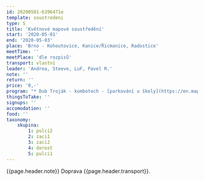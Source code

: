 ```yaml
---
id: 20200501-6396471e
template: soustredeni
type: S
title: 'Květnové mapové soustředění'
start: '2020-05-01'
end: '2020-05-03'
place: 'Brno - Kohoutovice, Kanice/Řícmanice, Radostice'
meetTime: ''
meetPlace: 'dle rozpisů'
transport: vlastní
leader: 'Andrea, Steeve, LuF, Pavel R.'
note: ''
return: ''
price: '0,-'
program: "* Dub Troják - kombotech - [parkování u školy](https://en.mapy.cz/s/fazunuzufo)\r\n* Proba lesa - postupy na volbu - parkování bude dopřesněno\r\n* Radostice - DH14, D+ vrstevnice, DH10, DH12 COB - [parkování podél silnice](https://en.mapy.cz/s/fuzucucetu)\r\n\r\nNezapomeňte prosím vyplnit <A HREF=\"https://drive.google.com/open?id=1DSpsn0WUvZmqozhVv2EDRuVJgzdiq3WeIfrirQFyqU4\">startovky (časy příjezdů)</A>\r\nNa kontrolách budou fábory, pro mladší by měly obsahovat i kód kotroly."
thingsToTake: ''
signups: ''
accomodation: ''
food: ''
taxonomy:
    skupina:
        1: pulci2
        2: zaci1
        3: zaci2
        4: dorost
        5: pulci1
---
```

{{page.header.note}}
 Doprava {{page.header.transport}}.

